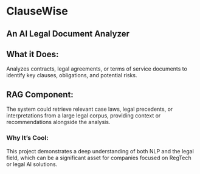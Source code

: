 # ClauseWise

## An AI Legal Document Analyzer

## What it Does: 
Analyzes contracts, legal agreements, or terms of service documents to identify key clauses, obligations, and potential risks.

## RAG Component: 
The system could retrieve relevant case laws, legal precedents, or interpretations from a large legal corpus, providing context or recommendations alongside the analysis.

### Why It’s Cool: 
This project demonstrates a deep understanding of both NLP and the legal field, which can be a significant asset for companies focused on RegTech or legal AI solutions.
